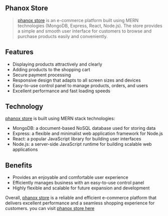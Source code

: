 ## Phanox Store
> [phanox store](https://phanox-store.netlify.app) is an e-commerce platform built using MERN technologies (MongoDB, Express, React, Node.js). The store provides a simple and smooth user interface for customers to browse and purchase products easily and conveniently.

## Features
- Displaying products attractively and clearly
- Adding products to the shopping cart
- Secure payment processing
- Responsive design that adapts to all screen sizes and devices
- Easy-to-use control panel to manage products, orders, and users
- Excellent performance and fast loading speeds
## Technology
[phanox store](https://phanox-store.netlify.app) is built using MERN stack technologies:

- MongoDB: a document-based NoSQL database used for storing data
- Express: a flexible and minimalist web application framework for Node.js
- React: a popular JavaScript library for building user interfaces
- Node.js: a server-side JavaScript runtime for building scalable web applications
## Benefits
- Provides an enjoyable and comfortable user experience
- Efficiently manages business with an easy-to-use control panel
- Highly flexible and scalable for future expansion and development

Overall, [phanox store](https://phanox-store.netlify.app) is a reliable and efficient e-commerce platform that delivers excellent performance and a seamless shopping experience for customers. you can visit [phanox store here](https://phanox-store.netlify.app)

